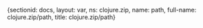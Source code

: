{sectionid: docs, layout: var, ns: clojure.zip, name: path, full-name: clojure.zip/path,
  title: clojure.zip/path}
